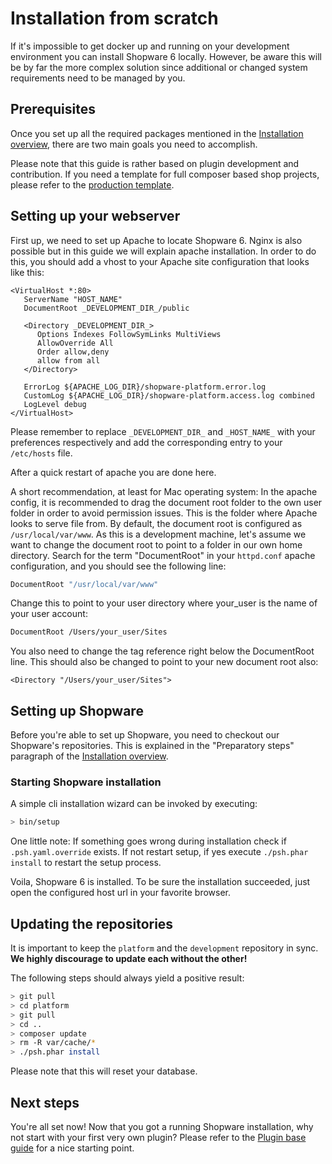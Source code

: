 # Installation from scratch

If it's impossible to get docker up and running on your development environment you can install Shopware 6 locally. However, be aware this will be by far the more complex solution since additional or changed system requirements need to be managed by you.

## Prerequisites

Once you set up all the required packages mentioned in the [Installation overview](./overview.md), there are two main goals you need to accomplish.

Please note that this guide is rather based on plugin development and contribution. If you need a template for full composer based shop projects, please refer to the [production template](https://github.com/shopware/production).

## Setting up your webserver

First up, we need to set up Apache to locate Shopware 6. Nginx is also possible but in this guide we will explain apache installation. In order to do this, you should add a vhost to your Apache site configuration that looks like this:

```text
<VirtualHost *:80>
   ServerName "HOST_NAME"
   DocumentRoot _DEVELOPMENT_DIR_/public

   <Directory _DEVELOPMENT_DIR_>
      Options Indexes FollowSymLinks MultiViews
      AllowOverride All
      Order allow,deny
      allow from all
   </Directory>

   ErrorLog ${APACHE_LOG_DIR}/shopware-platform.error.log
   CustomLog ${APACHE_LOG_DIR}/shopware-platform.access.log combined
   LogLevel debug
</VirtualHost>
```

Please remember to replace `_DEVELOPMENT_DIR_` and `_HOST_NAME_` with your preferences respectively and add the corresponding entry to your `/etc/hosts` file.

After a quick restart of apache you are done here.

A short recommendation, at least for Mac operating system: In the apache config, it is recommended to drag the document root folder to the own user folder in order to avoid permission issues. This is the folder where Apache looks to serve file from. By default, the document root is configured as `/usr/local/var/www`. As this is a development machine, let's assume we want to change the document root to point to a folder in our own home directory. Search for the term "DocumentRoot" in your `httpd.conf` apache configuration, and you should see the following line:

```bash
DocumentRoot "/usr/local/var/www"
```

Change this to point to your user directory where your\_user is the name of your user account:

```bash
DocumentRoot /Users/your_user/Sites
```

You also need to change the  tag reference right below the DocumentRoot line. This should also be changed to point to your new document root also:

```text
<Directory "/Users/your_user/Sites">
```

## Setting up Shopware

Before you're able to set up Shopware, you need to checkout our Shopware's repositories. This is explained in the "Preparatory steps" paragraph of the [Installation overview](./overview.md).

### Starting Shopware installation

A simple cli installation wizard can be invoked by executing:

```bash
> bin/setup
```

One little note: If something goes wrong during installation check if `.psh.yaml.override` exists. If not restart setup, if yes execute `./psh.phar install` to restart the setup process.

Voila, Shopware 6 is installed. To be sure the installation succeeded, just open the configured host url in your favorite browser.

## Updating the repositories

It is important to keep the `platform` and the `development` repository in sync. **We highly discourage to update each without the other!**

The following steps should always yield a positive result:

```bash
> git pull
> cd platform
> git pull
> cd ..
> composer update
> rm -R var/cache/*
> ./psh.phar install
```

Please note that this will reset your database.

## Next steps

You're all set now! Now that you got a running Shopware installation, why not start with your first very own plugin? Please refer to the [Plugin base guide](../plugins/plugins/plugin-base-guide.md) for a nice starting point.

